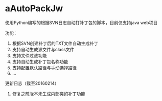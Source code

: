 # aAutoPackJw
使用Python编写的根据SVN日志自动打补丁包的脚本，目前仅支持java web项目

功能：
1. 根据SVN创建补丁后的TXT文件自动生成补丁
2. 支持自动生成源文件与class文件
3. 支持文件过滤功能
4. 支持自动生成补丁包名称功能
5. 支持配置默认路径与手动选择路径
6. ...

更新日志（截至20160214）
1. 修复之前版本未生成内部类的补丁功能
